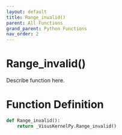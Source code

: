 ```yaml
---
layout: default
title: Range_invalid()
parent: All Functions
grand_parent: Python Functions
nav_order: 2
---
```


# Range_invalid()

Describe function here.

# Function Definition

```python
def Range_invalid():
    return _VisusKernelPy.Range_invalid()
```